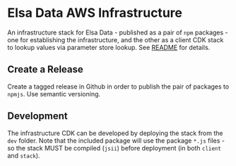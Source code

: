 # Elsa Data AWS Infrastructure

An infrastructure stack for Elsa Data - published as a pair of
`npm` packages - one for establishing the infrastructure, and the
other as a client CDK stack to lookup values via parameter store
lookup. See [README](packages/stack/README.md) for details.

## Create a Release

Create a tagged release in Github in order to publish the
pair of packages to `npmjs`. Use semantic versioning.

## Development

The infrastructure CDK can be developed by deploying the stack
from the `dev` folder. Note that the included package will use
the package `*.js` files - so the stack MUST be
compiled (`jsii`) before deployment (in both `client` and `stack`).
